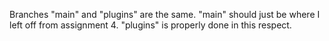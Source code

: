 Branches "main" and "plugins" are the same. "main" should just be where I left off from assignment 4. "plugins" is properly done in this respect.